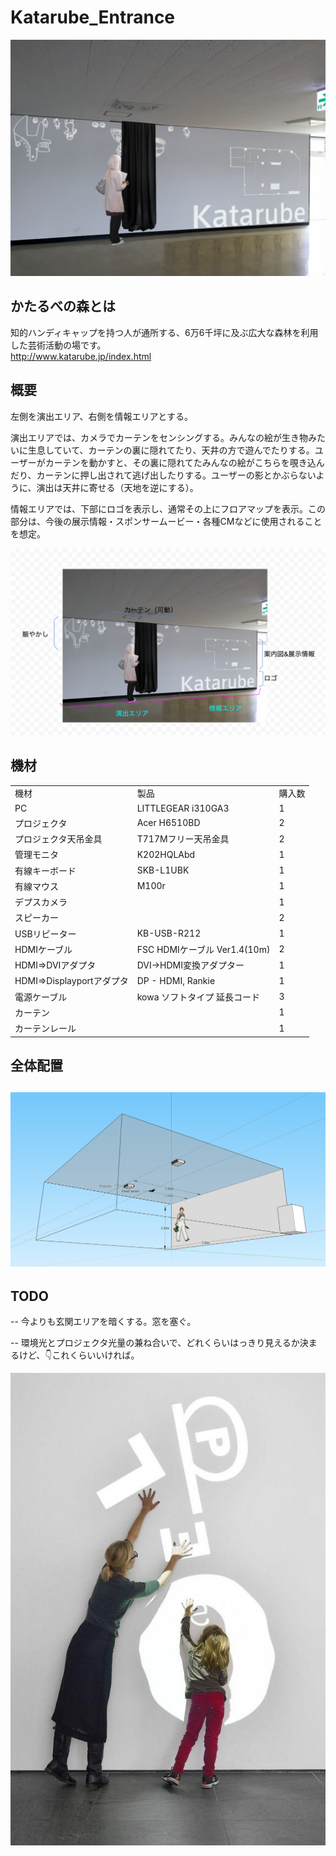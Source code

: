 # Katarube_Entrance

![image alt text](https://github.com/Akira-Hayasaka/Katarube_Entrance/raw/master/readmeImgs/image_0.png)

## かたるべの森とは 
知的ハンディキャップを持つ人が通所する、6万6千坪に及ぶ広大な森林を利用した芸術活動の場です。  
http://www.katarube.jp/index.html

## 概要

左側を演出エリア、右側を情報エリアとする。

演出エリアでは、カメラでカーテンをセンシングする。みんなの絵が生き物みたいに生息していて、カーテンの裏に隠れてたり、天井の方で遊んでたりする。ユーザーがカーテンを動かすと、その裏に隠れてたみんなの絵がこちらを覗き込んだり、カーテンに押し出されて逃げ出したりする。ユーザーの影とかぶらないように、演出は天井に寄せる（天地を逆にする）。

情報エリアでは、下部にロゴを表示し、通常その上にフロアマップを表示。この部分は、今後の展示情報・スポンサームービー・各種CMなどに使用されることを想定。

![image alt text](https://github.com/Akira-Hayasaka/Katarube_Entrance/raw/master/readmeImgs/image_1.png)

## 機材

<table>
  <tr>
    <td>機材</td>
    <td>製品</td>
    <td>購入数</td>
  </tr>
  <tr>
    <td>PC</td>
    <td>LITTLEGEAR i310GA3</td>
    <td>1</td>
  </tr>
  <tr>
    <td>プロジェクタ</td>
    <td>Acer H6510BD</td>
    <td>2</td>
  </tr>
  <tr>
    <td>プロジェクタ天吊金具</td>
    <td>T717Mフリー天吊金具</td>
    <td>2</td>
  </tr>
  <tr>
    <td>管理モニタ</td>
    <td>K202HQLAbd</td>
    <td>1</td>
  </tr>
  <tr>
    <td>有線キーボード</td>
    <td>SKB-L1UBK</td>
    <td>1</td>
  </tr>
  <tr>
    <td>有線マウス</td>
    <td>M100r</td>
    <td>1</td>
  </tr>
  <tr>
    <td>デプスカメラ</td>
    <td></td>
    <td>1</td>
  </tr>
  <tr>
    <td>スピーカー</td>
    <td></td>
    <td>2</td>
  </tr>
  <tr>
    <td>USBリピーター</td>
    <td>KB-USB-R212</td>
    <td>1</td>
  </tr>
  <tr>
    <td>HDMIケーブル</td>
    <td>FSC HDMIケーブル Ver1.4(10m)</td>
    <td>2</td>
  </tr>
  <tr>
    <td>HDMI=>DVIアダプタ</td>
    <td>DVI→HDMI変換アダプター</td>
    <td>1</td>
  </tr>
  <tr>
    <td>HDMI=>Displayportアダプタ</td>
    <td>DP - HDMI, Rankie</td>
    <td>1</td>
  </tr>
  <tr>
    <td>電源ケーブル</td>
    <td>kowa ソフトタイプ 延長コード</td>
    <td>3</td>
  </tr>
  <tr>
    <td>カーテン</td>
    <td></td>
    <td>1</td>
  </tr>
  <tr>
    <td>カーテンレール</td>
    <td></td>
    <td>1</td>
  </tr>
</table>


## 全体配置

## ![image alt text](https://github.com/Akira-Hayasaka/Katarube_Entrance/raw/master/readmeImgs/image_2.png)

## TODO

-- 今よりも玄関エリアを暗くする。窓を塞ぐ。

-- 環境光とプロジェクタ光量の兼ね合いで、どれくらいはっきり見えるか決まるけど、👇これくらいいければ。

![image alt text](https://github.com/Akira-Hayasaka/Katarube_Entrance/raw/master/readmeImgs/image_3.jpg)


